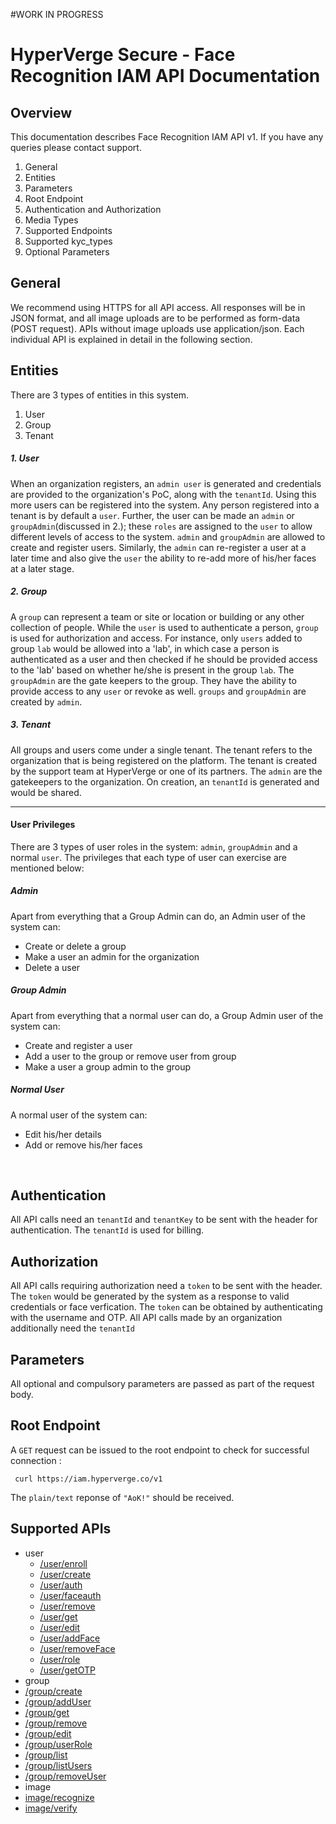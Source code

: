 #WORK IN PROGRESS

# HyperVerge Secure - Face Recognition IAM API Documentation

## Overview

This documentation describes Face Recognition IAM API v1. If you have any queries please contact support.

1. General
2. Entities
1. Parameters
1. Root Endpoint
1. Authentication and Authorization
1. Media Types
3. Supported Endpoints
3. Supported kyc_types 
2. Optional Parameters
<!-- 3. API wrappers and sample code snippets (Beta) -->

## General 
We recommend using HTTPS for all API access. All responses will be in JSON format, and all image uploads are to be performed as form-data (POST request). APIs without image uploads use application/json. Each individual API is explained in detail in the following section.


## Entities
There are 3 types of entities in this system. 

1. User
2. Group
3. Tenant 

##### 1. User
When an organization registers, an `admin user` is generated and credentials are provided to the organization's PoC, along with the `tenantId`. Using this more users can be registered into the system. Any person registered into a tenant is by default a `user`. Further, the user can be made an `admin` or `groupAdmin`(discussed in 2.); these `roles` are assigned to the `user` to allow different levels of access to the system. `admin` and `groupAdmin` are allowed to create and register users. Similarly, the `admin` can re-register a user at a later time and also give the `user` the ability to re-add more of his/her faces at a later stage.

##### 2. Group
A `group` can represent a team or site or location or building or any other collection of people. While the `user` is used to authenticate a person, `group` is used for authorization and access. For instance, only `users` added to group `lab` would be allowed into a 'lab', in which case a person is authenticated as a user and then checked if he should be provided access to the 'lab' based on whether he/she is present in the group `lab`. The `groupAdmin` are the gate keepers to the group. They have the ability to provide access to any `user` or revoke as well. `groups` and `groupAdmin` are created by `admin`.

##### 3. Tenant
All groups and users come under a single tenant. The tenant refers to the organization that is being registered on the platform. The tenant is created by the support team at HyperVerge or one of its partners. The `admin` are the gatekeepers to the organization. On creation, an `tenantId` is generated and would be shared.
<br>

---

#### User Privileges
There are 3 types of user roles in the system: `admin`, `groupAdmin` and a normal `user`. The privileges that each type of user can exercise are mentioned below:
 
##### Admin
Apart from everything that a Group Admin can do, an Admin user of the system can:<br>

* Create or delete a group
* Make a user an admin for the organization
* Delete a user
 
##### Group Admin
Apart from everything that a normal user can do, a Group Admin user of the system can:<br>

* Create and register a user
* Add a user to the group or remove user from group
* Make a user a group admin to the group

##### Normal User
A normal user of the system can:<br>

* Edit his/her details
* Add or remove his/her faces
<br>



## Authentication
All API calls need an `tenantId` and `tenantKey` to be sent with the header for authentication. The `tenantId` is used for billing. 
<br>


## Authorization
All API calls requiring authorization need a `token` to be sent with the header. The `token` would be generated by the system as a response to valid credentials or face verfication. The `token` can be obtained by authenticating with the username and OTP. All API calls made by an organization additionally need the `tenantId`
<br>

## Parameters
All optional and compulsory parameters are passed as part of the request body.

## Root Endpoint
A `GET` request can be issued to the root endpoint to check for successful connection : 

	 curl https://iam.hyperverge.co/v1 

The `plain/text` reponse of `"AoK!"` should be received.

## Supported APIs
- user
 	- [/user/enroll](api/user/enroll.md)
 	- [/user/create](api/user/create.md)
 	- [/user/auth](api/user/auth.md)
 	- [/user/faceauth](api/user/faceauth.md)
 	- [/user/remove](api/user/remove.md)
 	- [/user/get](api/user/get.md)
 	- [/user/edit](api/user/edit.md)
 	- [/user/addFace](api/user/addFace.md)
 	- [/user/removeFace](api/user/removeFace.md)
	- [/user/role](api/user/role.md)
 	- [/user/getOTP](api/user/getOTP.md)
- group
 - [/group/create](api/group/create.md)
 - [/group/addUser](api/group/addUser.md)
 - [/group/get](api/group/get.md)
 - [/group/remove](api/group/remove.md)
 - [/group/edit](api/group/edit.md)
 - [/group/userRole](api/group/userRole.md)
 - [/group/list](api/group/list.md)
 - [/group/listUsers](api/group/listUsers.md)
 - [/group/removeUser](api/group/removeUser.md)
- image
 - [image/recognize](api/image/recognize.md)
 - [image/verify](api/image/verify.md)

